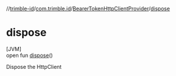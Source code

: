 //[trimble-id](../../../index.md)/[com.trimble.id](../index.md)/[BearerTokenHttpClientProvider](index.md)/[dispose](dispose.md)

# dispose

[JVM]\
open fun [dispose](dispose.md)()

Dispose the HttpClient
